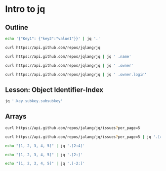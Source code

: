# Intro to jq

## Outline
```bash
echo '{"Key1": {"key2":"value1"}}' | jq '.'

curl https://api.github.com/repos/jqlang/jq

curl https://api.github.com/repos/jqlang/jq | jq ' .name'

curl https://api.github.com/repos/jqlang/jq | jq ' .owner'

curl https://api.github.com/repos/jqlang/jq | jq ' .owner.login'
```
## Lesson: Object Identifier-Index

```bash
jq '.key.subkey.subsubkey'
```

## Arrays

```bash
curl https://api.github.com/repos/jalang/jq/issues?per_page=5

curl https://api.github.com/repos/jalang/jq/issues?per_page=5 | jq '.[4]'

echo "[1, 2, 3, 4, 5]" | jq '.[2:4]'

echo "[1, 2, 3, 4, 5]" | jq '.[2:]'

echo "[1, 2, 3, 4, 5]" | jq '.[-2:]'
```

